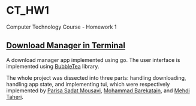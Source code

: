 # CT_HW1
Computer Technology Course - Homework 1

## [Download Manager in Terminal](https://github.com/Kafsh-e-Mardane-Varzeshi-Hypo-Test-Team/CT_HW1)
A download manager app implemented using go. The user interface is implemented using [BubbleTea](https://github.com/charmbracelet/bubbletea) library.

The whole project was dissected into three parts: handling downloading, handling app state, and implementing tui, which were respectively implemented by [Parisa Sadat Mousavi](https://github.com/parisam83), [Mohammad Barekatain](https://github.com/mammedbrk), and [Mehdi Taheri](https://github.com/Mefi22).
